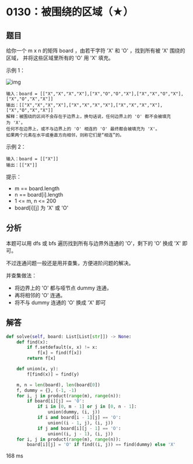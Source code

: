 # 0130：被围绕的区域（★）


## 题目

给你一个 m x n 的矩阵 board ，由若干字符 'X' 和 'O' ，找到所有被 'X' 围绕的区域，
并将这些区域里所有的 'O' 用 'X' 填充。


示例 1：

![img](https://assets.leetcode.com/uploads/2021/02/19/xogrid.jpg)

	输入：board = [["X","X","X","X"],["X","O","O","X"],["X","X","O","X"],["X","O","X","X"]]
	输出：[["X","X","X","X"],["X","X","X","X"],["X","X","X","X"],["X","O","X","X"]]
	解释：被围绕的区间不会存在于边界上，换句话说，任何边界上的 'O' 都不会被填充为 'X'。 
	任何不在边界上，或不与边界上的 'O' 相连的 'O' 最终都会被填充为 'X'。
	如果两个元素在水平或垂直方向相邻，则称它们是“相连”的。

示例 2：

	输入：board = [["X"]]
	输出：[["X"]]

提示：
- m == board.length
- n == board[i].length
- 1 <= m, n <= 200
- board[i][j] 为 'X' 或 'O'

## 分析

本题可以用 dfs 或 bfs 遍历找到所有与边界外连通的 'O'，剩下的 'O' 换成 'X' 即可。

不过连通问题一般还是用并查集，方便进阶问题的解决。

并查集做法：
- 将边界上的 'O' 都与哑节点 dummy 连通，
- 再将相邻的 'O' 连通。
- 将不与 dummy 连通的 'O' 换成 'X' 即可

## 解答

```python
def solve(self, board: List[List[str]]) -> None:
    def find(x):
        if f.setdefault(x, x) != x:
            f[x] = find(f[x])
        return f[x]

    def union(x, y):
        f[find(x)] = find(y)

    m, n = len(board), len(board[0])
    f, dummy = {}, (-1, -1)
    for i, j in product(range(m), range(n)):
        if board[i][j] == 'O':
            if i in [0, m - 1] or j in [0, n - 1]:
                union(dummy, (i, j))
            if i and board[i - 1][j] == 'O':
                union((i - 1, j), (i, j))
            if j and board[i][j - 1] == 'O':
                union((i, j - 1), (i, j))
    for i, j in product(range(m), range(n)):
        board[i][j] = 'O' if find((i, j)) == find(dummy) else 'X'
```
168 ms



